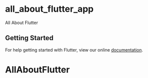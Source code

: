 # all_about_flutter_app

All About Flutter

## Getting Started

For help getting started with Flutter, view our online
[documentation](https://flutter.io/).
# AllAboutFlutter
